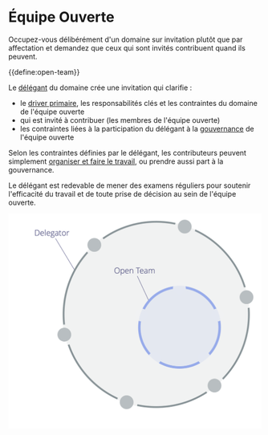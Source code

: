 # Équipe Ouverte

<summary>
Occupez-vous délibérément d'un domaine sur invitation plutôt que par affectation et demandez que ceux qui sont invités contribuent quand ils peuvent.
</summary>

{{define:open-team}}

Le [délégant](glossary:delegator) du domaine crée une invitation qui clarifie :

- le [driver primaire](glossary:primary-driver), les responsabilités clés et les contraintes du domaine de l'équipe ouverte
- qui est invité à contribuer (les membres de l'équipe ouverte)
- les contraintes liées à la participation du délégant à la [gouvernance](glossary:governance) de l'équipe ouverte

Selon les contraintes définies par le délégant, les contributeurs peuvent simplement [organiser et faire le travail](glossary:operations), ou prendre aussi part à la gouvernance.

Le délégant est redevable de mener des examens réguliers pour soutenir l'efficacité du travail et de toute prise de décision au sein de l'équipe ouverte.

![Équipe Ouverte](img/structural-patterns/open-team.png)
